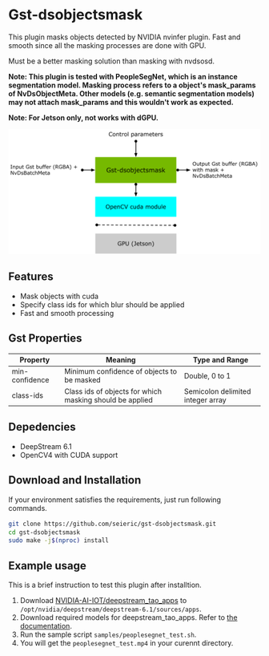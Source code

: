 # Gst-dsobjectsmask

This plugin masks objects detected by NVIDIA nvinfer plugin. Fast and smooth since all the masking processes are done with GPU.

Must be a better masking solution than masking with nvdsosd.

**Note: This plugin is tested with PeopleSegNet, which is an instance segmentation model. Masking process refers to a object's mask_params of NvDsObjectMeta. Other models (e.g. semantic segmentation models) may not attach mask_params and this wouldn't work as expected.**

**Note: For Jetson only, not works with dGPU.**

![](https://raw.githubusercontent.com/seieric/gst-dsobjectsmask/main/gst-dsobjectsmask.png "")

## Features
- Mask objects with cuda
- Specify class ids for which blur should be applied
- Fast and smooth processing

## Gst Properties
| Property | Meaning | Type and Range |
| -------- | ------- | -------------- |
| min-confidence | Minimum confidence of objects to be masked | Double, 0 to 1
| class-ids | Class ids of objects for which masking should be applied | Semicolon delimited integer array |

## Depedencies
- DeepStream 6.1
- OpenCV4 with CUDA support
## Download and Installation
If your environment satisfies the requirements, just run following commands.
```bash
git clone https://github.com/seieric/gst-dsobjectsmask.git
cd gst-dsobjectsmask
sudo make -j$(nproc) install
```

## Example usage
This is a brief instruction to test this plugin after installtion.
1. Download [NVIDIA-AI-IOT/deepstream_tao_apps](https://github.com/NVIDIA-AI-IOT/deepstream_tao_apps) to ```/opt/nvidia/deepstream/deepstream-6.1/sources/apps```.
2. Download required models for deepstream_tao_apps. Refer to [the documentation](https://github.com/NVIDIA-AI-IOT/deepstream_tao_apps#2-download-models).
3. Run the sample script ```samples/peoplesegnet_test.sh```.
4. You will get the ```peoplesegnet_test.mp4``` in your curennt directory.